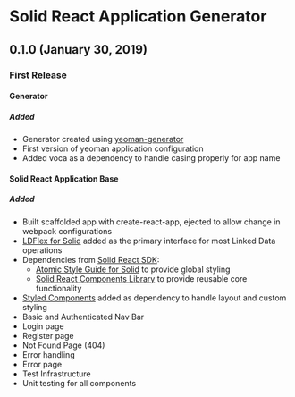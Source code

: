 # Solid React Application Generator

## 0.1.0 (January 30, 2019)

### First Release

#### Generator

##### Added

- Generator created using [yeoman-generator](https://github.com/yeoman/generator-generator)
- First version of yeoman application configuration
- Added voca as a dependency to handle casing properly for app name

#### Solid React Application Base

##### Added

- Built scaffolded app with create-react-app, ejected to allow change in webpack configurations
- [LDFlex for Solid](https://github.com/solid/query-ldflex) added as the primary interface for most Linked Data operations
- Dependencies from [Solid React SDK](https://github.com/inrupt-inc/solid-react-sdk):
   - [Atomic Style Guide for Solid](https://github.com/Inrupt-inc/inrupt-atomic-styleguide) to provide global styling
   - [Solid React Components Library](https://github.com/Inrupt-inc/solid-react-components) to provide reusable core functionality
- [Styled Components](https://www.styled-components.com/) added as dependency to handle layout and custom styling
- Basic and Authenticated Nav Bar
- Login page
- Register page
- Not Found Page (404)
- Error handling
- Error page
- Test Infrastructure
- Unit testing for all components
